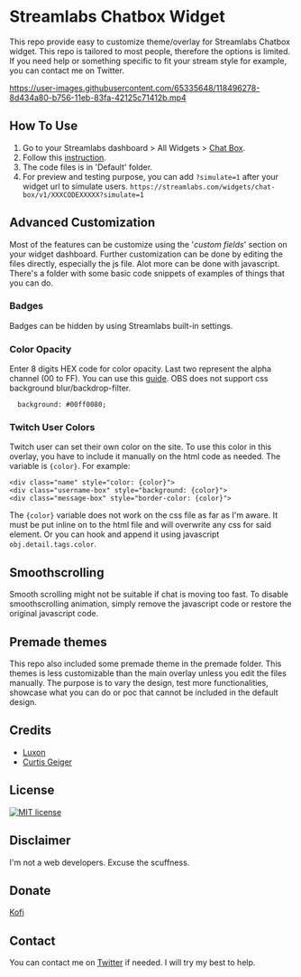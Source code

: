# Streamlabs Chatbox Widget
This repo provide easy to customize theme/overlay for Streamlabs Chatbox widget. This repo is tailored to most people, therefore the options is limited. If you need help or something specific to fit your stream style for example, you can contact me on Twitter.

https://user-images.githubusercontent.com/65335648/118496278-8d434a80-b756-11eb-83fa-42125c71412b.mp4


## How To Use

1. Go to your Streamlabs dashboard > All Widgets > [Chat Box](https://streamlabs.com/dashboard#/chatbox).
2. Follow this [instruction](https://user-images.githubusercontent.com/65335648/119599623-f93d4700-be17-11eb-82ae-848eb7adceb5.png).
3. The code files is in 'Default' folder.
4. For preview and testing purpose, you can add `?simulate=1` after your widget url to simulate users.
`https://streamlabs.com/widgets/chat-box/v1/XXXCODEXXXXX?simulate=1`

## Advanced Customization

Most of the features can be customize using the '*custom fields*' section on your widget dashboard. Further customization can be done by editing the files directly, especially the js file. Alot more can be done with javascript. There's a folder with some basic code snippets of examples of things that you can do.

### Badges

Badges can be hidden by using Streamlabs built-in settings.

### Color Opacity

Enter 8 digits HEX code for color opacity. Last two represent the alpha channel (00 to FF). You can use this [guide](https://davidwalsh.name/hex-opacity). OBS does not support css background blur/backdrop-filter.

```
  background: #00ff0080;
```

### Twitch User Colors

Twitch user can set their own color on the site. To use this color in this overlay, you have to include it manually on the html code as needed. The variable is `{color}`. For example:

    <div class="name" style="color: {color}">
    <div class="username-box" style="background: {color}">
    <div class="message-box" style="border-color: {color}">

The `{color}` variable does not work on the css file as far as I'm aware. It must be put inline on to the html file and will overwrite any css for said element. Or you can hook and append it using javascript `obj.detail.tags.color`.

## Smoothscrolling

Smooth scrolling might not be suitable if chat is moving too fast. To disable smoothscrolling animation, simply remove the javascript code or restore the original javascript code. 

## Premade themes

This repo also included some premade theme in the premade folder. This themes is less customizable than the main overlay unless you edit the files manually. The purpose is to vary the design, test more functionalities, showcase what you can do or poc that cannot be included in the default design.

## Credits

* [Luxon](https://moment.github.io/luxon/)
* [Curtis Geiger](https://github.com/curtissimo41)

## License

[![MIT license](https://badgen.net/badge/License/MIT/blue)](https://github.com/metadotmy/streamlabs-chat/blob/master/LICENSE)

## Disclaimer

I'm not a web developers. Excuse the scuffness.

## Donate

[Kofi](https://ko-fi.com/jhooo)

## Contact

You can contact me on [Twitter](https://twitter.com/JHOOOOOOOOOOOOQ) if needed. I will try my best to help.
